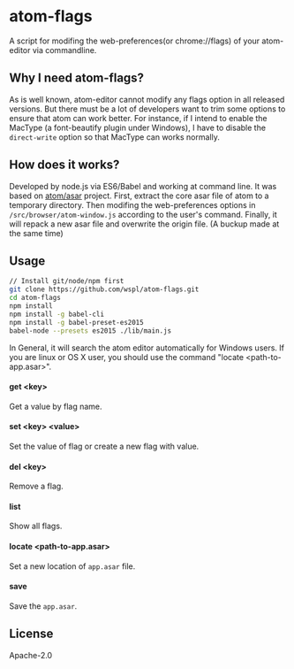 # atom-flags

A script for modifing the web-preferences(or chrome://flags) of your atom-editor via commandline.


## Why I need atom-flags?

As is well known, atom-editor cannot modify any flags option in all released versions. But there must be a lot of developers want to trim some options to ensure that atom can work better. For instance, if I intend to enable the MacType (a font-beautify plugin under Windows), I have to disable the `direct-write` option so that MacType can works normally.


## How does it works?

Developed by node.js via ES6/Babel and working at command line.
It was based on [atom/asar](https://github.com/atom/asar) project. First, extract the core asar file of atom to a temporary directory. Then modifing the web-preferences options in `/src/browser/atom-window.js` according to the user's command. Finally, it will repack a new asar file and overwrite the origin file. (A buckup made at the same time)


## Usage

```sh
// Install git/node/npm first
git clone https://github.com/wspl/atom-flags.git
cd atom-flags
npm install
npm install -g babel-cli
npm install -g babel-preset-es2015
babel-node --presets es2015 ./lib/main.js
```


In General, it will search the atom editor automatically for Windows users. If you are linux or OS X user, you should use the command "locate <path-to-app.asar>".


#### get \<key\>
Get a value by flag name.

#### set \<key\> \<value\>
Set the value of flag or create a new flag with value.

#### del \<key\>
Remove a flag.

#### list
Show all flags.

#### locate \<path-to-app.asar\>
Set a new location of `app.asar` file.

#### save
Save the `app.asar`.


## License

Apache-2.0
